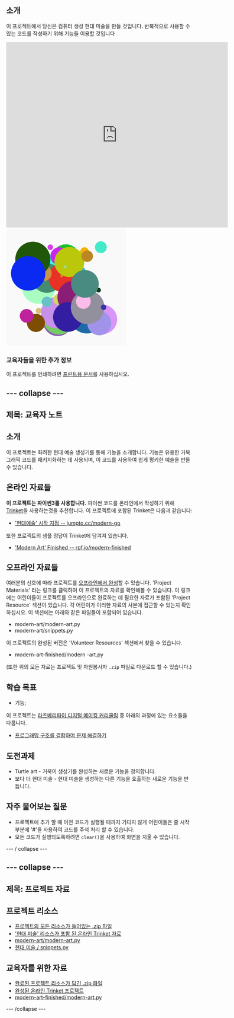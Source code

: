 ## 소개

이 프로젝트에서 당신은 컴퓨터 생성 현대 미술을 만들 것입니다. 반복적으로 사용할 수있는 코드를 작성하기 위해 기능들 이용할 것입니다

<div class="trinket">
  <iframe src="https://trinket.io/embed/python/47bbc2fc2b?outputOnly=true&start=result" width="600" height="500" frameborder="0" marginwidth="0" marginheight="0" allowfullscreen>
  </iframe>
  <img src="images/modern-finished.png">
</div>

### 교육자들을 위한 추가 정보

이 프로젝트를 인쇄하려면 [프린트용 문서](https://projects.raspberrypi.org/en/projects/modern-art/print)를 사용하십시오.

## \--- collapse \---

## 제목: 교육자 노트

## 소개

이 프로젝트는 화려한 현대 예술 생성기를 통해 기능을 소개합니다. 기능은 유용한 거북 그래픽 코드를 패키지화하는 데 사용되며, 이 코드를 사용하여 쉽게 펑키한 예술을 만들 수 있습니다.

## 온라인 자료들

**이 프로젝트는 파이썬3를 사용합니다.** 파이썬 코드를 온라인에서 작성하기 위해 [Trinket](https://trinket.io/)을 사용하는것을 추천합니다. 이 프로젝트에 포함된 Trinket은 다음과 같습니다:

* ['현대예술' 시작 지점 -- jumpto.cc/modern-go](http://jumpto.cc/modern-go)

또한 프로젝트의 샘플 정답이 Trinket에 담겨져 있습니다.

* ['Modern Art' Finished -- rpf.io/modern-finished](https://rpf.io/modern-finished)

## 오프라인 자료들

여러분의 선호에 따라 프로젝트를 [오프라인에서 완성](https://www.codeclubprojects.org/en-GB/resources/python-working-offline/)할 수 있습니다. 'Project Materials' 라는 링크를 클릭하여 이 프로젝트의 자료를 확인해볼 수 있습니다. 이 링크에는 어린이들이 프로젝트를 오프라인으로 완료하는 데 필요한 자료가 포함된 'Project Resource' 섹션이 있습니다. 각 어린이가 이러한 자료의 사본에 접근할 수 있는지 확인하십시오. 이 섹션에는 아래와 같은 파일들이 포함되어 있습니다.

* modern-art/modern-art.py
* modern-art/snippets.py

이 프로젝트의 완성된 버전은 'Volunteer Resources' 섹션에서 찾을 수 있습니다.

* modern-art-finished/modern -art.py

(또한 위의 모든 자료는 프로젝트 및 자원봉사자 `.zip` 파일로 다운로드 할 수 있습니다.)

## 학습 목표

* 기능;

이 프로젝트는 [라즈베리파이 디지털 메이킹 커리큘럼](http://rpf.io/curriculum) 중 아래의 과정에 있는 요소들을 다룹니다.

* [프로그래밍 구조를 결합하여 문제 해결하기](https://www.raspberrypi.org/curriculum/programming/builder)

## 도전과제

* Turtle art - 거북이 생성기를 완성하는 새로운 기능을 정의합니다.
* 보다 더 현대 미술 - 현대 미술을 생성하는 다른 기능을 호출하는 새로운 기능을 만듭니다.

## 자주 물어보는 질문

* 프로젝트에 추가 할 때 이전 코드가 실행될 때까지 기다지 않게 어린이들은 줄 시작 부분에 '#'을 사용하여 코드를 주석 처리 할 수 있습니다.
* 모든 코드가 실행되도록하려면 `clear()`을 사용하여 화면을 지울 수 있습니다. 

\--- / collapse \---

## \--- collapse \---

## 제목: 프로젝트 자료

## 프로젝트 리소스

* [프로젝트의 모든 리소스가 들어있는 .zip 파일](resources/modern-art-project-resources.zip)
* ['현대 미술' 리소스가 포함 된 온라인 Trinket 자료](http://jumpto.cc/modern-go)
* [modern-art/modern-art.py](resources/modern-art-modern-art.py)
* [현대 미술 / snippets.py](resources/modern-art-snippets.py)

## 교육자를 위한 자료

* [완료된 프로젝트 리소스가 담긴 .zip 파일](resources/modern-art-volunteer-resources.zip)
* [완성된 온라인 Trinket 프로젝트](https://trinket.io/python/47bbc2fc2b)
* [modern-art-finished/modern-art.py](resources/modern-art-finished-modern-art.py)

\--- /collapse \---
